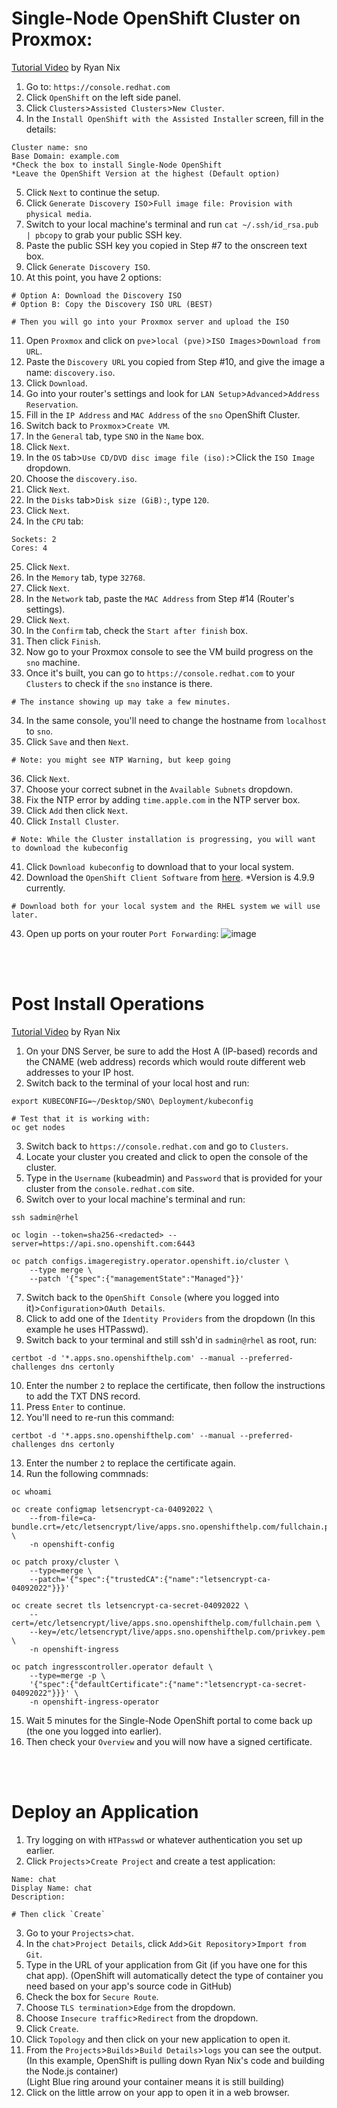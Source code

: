 # Single-Node OpenShift Cluster on Proxmox:
[Tutorial Video](https://www.youtube.com/watch?v=leJa9HmvdI0&t=13s) by Ryan Nix

1) Go to: `https://console.redhat.com`
2) Click `OpenShift` on the left side panel.
3) Click `Clusters`>`Assisted Clusters`>`New Cluster`.
5) In the `Install OpenShift with the Assisted Installer` screen, fill in the details:
```
Cluster name: sno
Base Domain: example.com
*Check the box to install Single-Node OpenShift
*Leave the OpenShift Version at the highest (Default option)
```
5) Click `Next` to continue the setup.
6) Click `Generate Discovery ISO`>`Full image file: Provision with physical media`.
7) Switch to your local machine's terminal and run `cat ~/.ssh/id_rsa.pub | pbcopy` to grab your public SSH key.
8) Paste the public SSH key you copied in Step #7 to the onscreen text box.
9) Click `Generate Discovery ISO`.
10) At this point, you have 2 options:
```
# Option A: Download the Discovery ISO
# Option B: Copy the Discovery ISO URL (BEST)

# Then you will go into your Proxmox server and upload the ISO
```
11) Open `Proxmox` and click on `pve`>`local (pve)`>`ISO Images`>`Download from URL`.
12) Paste the `Discovery URL` you copied from Step #10, and give the image a name: `discovery.iso`.
13) Click `Download`.
14) Go into your router's settings and look for `LAN Setup`>`Advanced`>`Address Reservation`.
15) Fill in the `IP Address` and `MAC Address` of the `sno` OpenShift Cluster.
16) Switch back to `Proxmox`>`Create VM`.
17) In the `General` tab, type `SNO` in the `Name` box.
18) Click `Next`.
19) In the `OS` tab>`Use CD/DVD disc image file (iso):`>Click the `ISO Image` dropdown.
20) Choose the `discovery.iso`.
21) Click `Next`.
22) In the `Disks` tab>`Disk size (GiB):`, type `120`.
23) Click `Next`.
24) In the `CPU` tab:
```
Sockets: 2
Cores: 4
```
25) Click `Next`.
26) In the `Memory` tab, type `32768`.
27) Click `Next`.
28) In the `Network` tab, paste the `MAC Address` from Step #14 (Router's settings).
29) Click `Next`.
30) In the `Confirm` tab, check the `Start after finish` box.
31) Then click `Finish`.
32) Now go to your Proxmox console to see the VM build progress on the `sno` machine.
33) Once it's built, you can go to `https://console.redhat.com` to your `Clusters` to check if the `sno` instance is there.
```
# The instance showing up may take a few minutes.
```
34) In the same console, you'll need to change the hostname from `localhost` to `sno`.
35) Click `Save` and then `Next`.
```
# Note: you might see NTP Warning, but keep going
```
36) Click `Next`.
37) Choose your correct subnet in the `Available Subnets` dropdown.
38) Fix the NTP error by adding `time.apple.com` in the NTP server box.
39) Click `Add` then click `Next`.
40) Click `Install Cluster`.
```
# Note: While the Cluster installation is progressing, you will want to download the kubeconfig 
```
41) Click `Download kubeconfig` to download that to your local system.
42) Download the `OpenShift Client Software` from [here](https://mirror.openshift.com/pub/openshift-v4/x86_64/clients/ocp/4.9.9/). *Version is 4.9.9 currently.
```
# Download both for your local system and the RHEL system we will use later.
```
43) Open up ports on your router `Port Forwarding`:
![image](https://github.com/user-attachments/assets/d6e4413b-d205-4595-b9c9-6952dcd53919)

<br><br>
# Post Install Operations
[Tutorial Video](https://www.youtube.com/watch?v=leJa9HmvdI0&t=514s) by Ryan Nix

1) On your DNS Server, be sure to add the Host A (IP-based) records and the CNAME (web address) records which would route different web addresses to your IP host.
2) Switch back to the terminal of your local host and run:
```
export KUBECONFIG=~/Desktop/SNO\ Deployment/kubeconfig

# Test that it is working with:
oc get nodes
```
3) Switch back to `https://console.redhat.com` and go to `Clusters`.
4) Locate your cluster you created and click to open the console of the cluster.
5) Type in the `Username` (kubeadmin) and `Password` that is provided for your cluster from the `console.redhat.com` site.
6) Switch over to your local machine's terminal and run:
```
ssh sadmin@rhel

oc login --token=sha256-<redacted> --server=https://api.sno.openshift.com:6443

oc patch configs.imageregistry.operator.openshift.io/cluster \
    --type merge \
    --patch '{"spec":{"managementState":"Managed"}}'
```
7) Switch back to the `OpenShift Console` (where you logged into it)>`Configuration`>`OAuth Details`.
8) Click to add one of the `Identity Providers` from the dropdown (In this example he uses HTPasswd).
9) Switch back to your terminal and still ssh'd in `sadmin@rhel` as root, run:
```
certbot -d '*.apps.sno.openshifthelp.com' --manual --preferred-challenges dns certonly
```
10) Enter the number `2` to replace the certificate, then follow the instructions to add the TXT DNS record.
11) Press `Enter` to continue.
12) You'll need to re-run this command:
```
certbot -d '*.apps.sno.openshifthelp.com' --manual --preferred-challenges dns certonly
```
13) Enter the number `2` to replace the certificate again.
14) Run the following commnads:
```
oc whoami

oc create configmap letsencrypt-ca-04092022 \
    --from-file=ca-bundle.crt=/etc/letsencrypt/live/apps.sno.openshifthelp.com/fullchain.pem \
    -n openshift-config

oc patch proxy/cluster \
    --type=merge \
    --patch='{"spec":{"trustedCA":{"name":"letsencrypt-ca-04092022"}}}'

oc create secret tls letsencrypt-ca-secret-04092022 \
    --cert=/etc/letsencrypt/live/apps.sno.openshifthelp.com/fullchain.pem \
    --key=/etc/letsencrypt/live/apps.sno.openshifthelp.com/privkey.pem \
    -n openshift-ingress

oc patch ingresscontroller.operator default \
    --type=merge -p \
    '{"spec":{"defaultCertificate":{"name":"letsencrypt-ca-secret-04092022"}}}' \
    -n openshift-ingress-operator
```
15) Wait 5 minutes for the Single-Node OpenShift portal to come back up (the one you logged into earlier).
16) Then check your `Overview` and you will now have a signed certificate.

<br><br>
# Deploy an Application

1) Try logging on with `HTPasswd` or whatever authentication you set up earlier.
2) Click `Projects`>`Create Project` and create a test application:
```
Name: chat
Display Name: chat
Description:

# Then click `Create`
```
3) Go to your `Projects`>`chat`.
4) In the `chat`>`Project Details`, click `Add`>`Git Repository`>`Import from Git`.
5) Type in the URL of your application from Git (if you have one for this chat app).
(OpenShift will automatically detect the type of container you need based on your app's source code in GitHub)
6) Check the box for `Secure Route`.
7) Choose `TLS termination`>`Edge` from the dropdown.
8) Choose `Insecure traffic`>`Redirect` from the dropdown.
9) Click `Create`.
10) Click `Topology` and then click on your new application to open it.
11) From the `Projects`>`Builds`>`Build Details`>`logs` you can see the output. \
(In this example, OpenShift is pulling down Ryan Nix's code and building the Node.js container) \
(Light Blue ring around your container means it is still building)
12) Click on the little arrow on your app to open it in a web browser.
